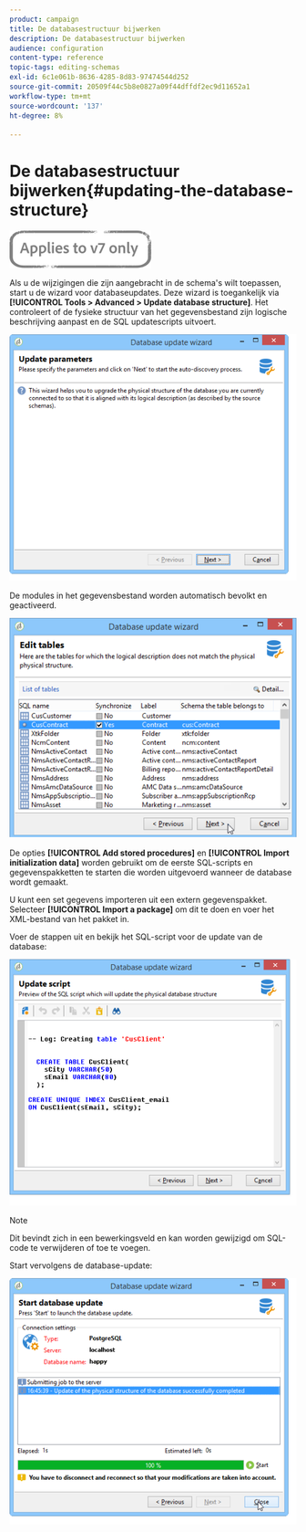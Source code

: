 ```yaml
---
product: campaign
title: De databasestructuur bijwerken
description: De databasestructuur bijwerken
audience: configuration
content-type: reference
topic-tags: editing-schemas
exl-id: 6c1e061b-8636-4285-8d83-97474544d252
source-git-commit: 20509f44c5b8e0827a09f44dffdf2ec9d11652a1
workflow-type: tm+mt
source-wordcount: '137'
ht-degree: 8%

---
```


# De databasestructuur bijwerken{#updating-the-database-structure}

![](../../assets/v7-only.svg)

Als u de wijzigingen die zijn aangebracht in de schema&#39;s wilt toepassen, start u de wizard voor databaseupdates. Deze wizard is toegankelijk via **[!UICONTROL Tools > Advanced > Update database structure]**. Het controleert of de fysieke structuur van het gegevensbestand zijn logische beschrijving aanpast en de SQL updatescripts uitvoert.

![](assets/d_ncs_integration_schema_update.png)

De modules in het gegevensbestand worden automatisch bevolkt en geactiveerd.

![](assets/d_ncs_integration_schema_update_select.png)

De opties **[!UICONTROL Add stored procedures]** en **[!UICONTROL Import initialization data]** worden gebruikt om de eerste SQL-scripts en gegevenspakketten te starten die worden uitgevoerd wanneer de database wordt gemaakt.

U kunt een set gegevens importeren uit een extern gegevenspakket. Selecteer **[!UICONTROL Import a package]** om dit te doen en voer het XML-bestand van het pakket in.

Voer de stappen uit en bekijk het SQL-script voor de update van de database:

![](assets/d_ncs_integration_schema_update2.png)

>[!NOTE]
>
>Dit bevindt zich in een bewerkingsveld en kan worden gewijzigd om SQL-code te verwijderen of toe te voegen.

Start vervolgens de database-update:

![](assets/d_ncs_integration_schema_update3.png)
